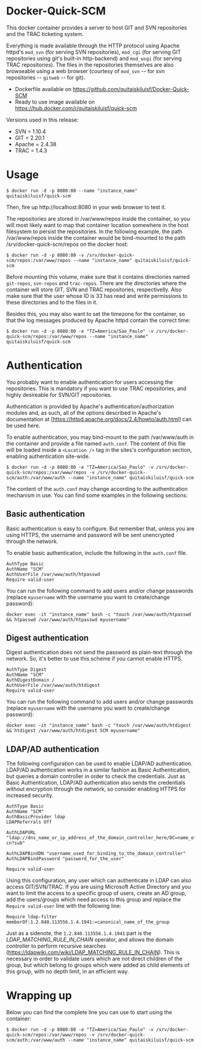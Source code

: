 # Docker-Quick-SCM

This docker container provides a server to host GIT and SVN repositories and the TRAC ticketing system.

Everything is made available through the HTTP protocol using Apache httpd's ``mod_svn`` (for serving SVN repositories), ``mod_cgi`` (for serving GIT repositories using git's built-in http-backend) and ``mod_wsgi`` (for serving TRAC repositories). The files in the repositories themselves are also browseable using a web browser (courtesy of ``mod_svn`` -- for svn repositories -- ``gitweb`` -- for git).

* Dockerfile available on https://github.com/quitaiskiluisf/Docker-Quick-SCM
* Ready to use image available on https://hub.docker.com/r/quitaiskiluisf/quick-scm

Versions used in this release:

* SVN = 1.10.4
* GIT = 2.20.1
* Apache = 2.4.38
* TRAC = 1.4.3

# Usage

```
$ docker run -d -p 8080:80 --name "instance_name" quitaiskiluisf/quick-scm
```

Then, fire up http://localhost:8080 in your web browser to test it.

The repositories are stored in /var/www/repos inside the container, so you will most likely want to map that container location somewhere in the host filesystem to persist the repositories. In the following example, the path /var/www/repos inside the container would be bind-mounted to the path /srv/docker-quick-scm/repos on the docker host:

```
$ docker run -d -p 8080:80 -v /srv/docker-quick-scm/repos:/var/www/repos --name "instance_name" quitaiskiluisf/quick-scm
```

Before mounting this volume, make sure that it contains directories named ``git-repos``, ``svn-repos`` and ``trac-repos``. There are the directories where the container will store GIT, SVN and TRAC repositories, respectivelly. Also make sure that the user whose ID is 33 has read and write permissions to these directories and to the files in it.

Besides this, you may also want to set the timezone for the container, so that the log messages produced by Apache httpd contain the correct time:

```
$ docker run -d -p 8080:80 -e "TZ=America/Sao_Paulo" -v /srv/docker-quick-scm/repos:/var/www/repos --name "instance_name" quitaiskiluisf/quick-scm
```

# Authentication

You probably want to enable authentication for users accessing the repositories. This is mandatory if you want to use TRAC repositories, and highly desireable for SVN/GIT repositories.

Authentication is provided by Apache's authentication/authorization modules and, as such, all of the options described in Apache's documentation at [https://httpd.apache.org/docs/2.4/howto/auth.html] can be used here.

To enable authentication, you may bind-mount to the path /var/www/auth in the container and provide a file named ``auth.conf``. The content of this file will be loaded inside a ``<Location />`` tag in the sites's configuration section, enabling authentication site-wide.

```
$ docker run -d -p 8080:80 -e "TZ=America/Sao_Paulo" -v /srv/docker-quick-scm/repos:/var/www/repos -v /srv/docker-quick-scm/auth:/var/www/auth --name "instance_name" quitaiskiluisf/quick-scm
```

The content of the ``auth.conf`` may change according to the authentication mechanism in use. You can find some examples in the following sections:

## Basic authentication

Basic authentication is easy to configure. But remember that, unless you are using HTTPS, the username and password will be sent unencrypted through the network.

To enable basic authentication, include the following in the ``auth.conf`` file.

```
AuthType Basic
AuthName "SCM"
AuthUserFile /var/www/auth/htpasswd
Require valid-user
```

You can run the following command to add users and/or change passwords (replace ``myusername`` with the username you want to create/change password):

```
docker exec -it "instance_name" bash -c "touch /var/www/auth/htpasswd && htpasswd /var/www/auth/htpasswd myusername"
```

## Digest authentication

Digest authentication does not send the password as plain-text through the network. So, it's better to use this scheme if you cannot enable HTTPS.

```
AuthType Digest
AuthName "SCM"
AuthDigestDomain /
AuthUserFile /var/www/auth/htdigest
Require valid-user
```

You can run the following command to add users and/or change passwords (replace ``myusername`` with the username you want to create/change password):

```
docker exec -it "instance_name" bash -c "touch /var/www/auth/htdigest && htdigest /var/www/auth/htdigest SCM myusername"
```

## LDAP/AD authentication

The following configuration can be used to enable LDAP/AD authentication. LDAP/AD authentication works in a similar fashion as Basic Authentication, but queries a domain controller in order to check the credentials. Just as Basic Authentication, LDAP/AD authentication also sends the credentials without encryption through the network, so consider enabling HTTPS for increased security.

```
AuthType Basic
AuthName "SCM"
AuthBasicProvider ldap
LDAPReferrals Off

AuthLDAPURL "ldap://dns_name_or_ip_address_of_the_domain_controller_here/DC=name_of_domain_here,DC=local?cn?sub"

AuthLDAPBindDN "username_used_for_binding_to_the_domain_controller"
AuthLDAPBindPassword "password_for_the_user"

Require valid-user
```

Using this configuration, any user which can authenticate in LDAP can also access GIT/SVN/TRAC. If you are using Microsoft Active Directory and you want to limit the access to a specific group of users, create an AD group, add the users/groups which need access to this group and replace the ```Require valid-user``` line with the following line:


```
Require ldap-filter memberOf:1.2.840.113556.1.4.1941:=canonical_name_of_the_group
```

Just as a sidenote, the ```1.2.840.113556.1.4.1941``` part is the *LDAP_MATCHING_RULE_IN_CHAIN* operator, and allows the domain controller to perform recursive searches (https://ldapwiki.com/wiki/LDAP_MATCHING_RULE_IN_CHAIN). This is necessary in order to validate users which are not direct children of the group, but which belong to groups which were added as child elements of this group, with no depth limit, in an efficient way.


# Wrapping up

Below you can find the complete line you can use to start using the container:


```
$ docker run -d -p 8080:80 -e "TZ=America/Sao_Paulo" -v /srv/docker-quick-scm/repos:/var/www/repos -v /srv/docker-quick-scm/auth:/var/www/auth --name "instance_name" quitaiskiluisf/quick-scm
```
